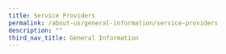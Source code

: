 ```yaml
---
title: Service Providers
permalink: /about-us/general-information/service-providers
description: ""
third_nav_title: General Information
---
```

